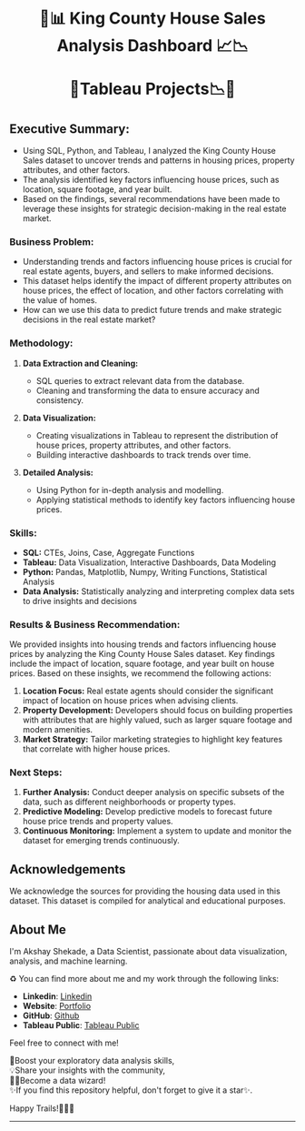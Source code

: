 <h1 align="center">
🏡📊 King County House Sales Analysis Dashboard 📈📉
  
🎯Tableau Projects📉🔬
</h1>

## Executive Summary:

- Using SQL, Python, and Tableau, I analyzed the King County House Sales dataset to uncover trends and patterns in housing prices, property attributes, and other factors. 
- The analysis identified key factors influencing house prices, such as location, square footage, and year built. 
- Based on the findings, several recommendations have been made to leverage these insights for strategic decision-making in the real estate market.

### Business Problem:

- Understanding trends and factors influencing house prices is crucial for real estate agents, buyers, and sellers to make informed decisions. 
- This dataset helps identify the impact of different property attributes on house prices, the effect of location, and other factors correlating with the value of homes. 
- How can we use this data to predict future trends and make strategic decisions in the real estate market?



### Methodology:

1. **Data Extraction and Cleaning:**
   - SQL queries to extract relevant data from the database.
   - Cleaning and transforming the data to ensure accuracy and consistency.

2. **Data Visualization:**
   - Creating visualizations in Tableau to represent the distribution of house prices, property attributes, and other factors.
   - Building interactive dashboards to track trends over time.

3. **Detailed Analysis:**
   - Using Python for in-depth analysis and modelling.
   - Applying statistical methods to identify key factors influencing house prices.

### Skills:

- **SQL:** CTEs, Joins, Case, Aggregate Functions
- **Tableau:** Data Visualization, Interactive Dashboards, Data Modeling
- **Python:** Pandas, Matplotlib, Numpy, Writing Functions, Statistical Analysis
- **Data Analysis:** Statistically analyzing and interpreting complex data sets to drive insights and decisions

### Results & Business Recommendation:

We provided insights into housing trends and factors influencing house prices by analyzing the King County House Sales dataset. 
Key findings include the impact of location, square footage, and year built on house prices. 
Based on these insights, we recommend the following actions:

1. **Location Focus:** Real estate agents should consider the significant impact of location on house prices when advising clients.
2. **Property Development:** Developers should focus on building properties with attributes that are highly valued, such as larger square footage and modern amenities.
3. **Market Strategy:** Tailor marketing strategies to highlight key features that correlate with higher house prices.

### Next Steps:

1. **Further Analysis:** Conduct deeper analysis on specific subsets of the data, such as different neighborhoods or property types.
2. **Predictive Modeling:** Develop predictive models to forecast future house price trends and property values.
3. **Continuous Monitoring:** Implement a system to update and monitor the dataset for emerging trends continuously.


## Acknowledgements

We acknowledge the sources for providing the housing data used in this dataset. 
This dataset is compiled for analytical and educational purposes.

## About Me

I'm Akshay Shekade, a Data Scientist, passionate about data visualization, analysis, and machine learning. 

♻️ You can find more about me and my work through the following links:

- **Linkedin**: [Linkedin](https://www.linkedin.com/in/akshay-shekade-a225a8135/?trk=opento_sprofile_topcard)
- **Website**: [Portfolio](https://akshayshekade.github.io/)
- **GitHub**: [Github](https://github.com/AkshayShekade)
- **Tableau Public**: [Tableau Public](https://public.tableau.com/app/profile/akshay.shekade/vizzes)

Feel free to connect with me!<br>

🎯Boost your exploratory data analysis skills,<br> 
💡Share your insights with the community,<br>
👩‍💻Become a data wizard!<br>
✨If you find this repository helpful, don't forget to give it a star✨.<br>

Happy Trails!👩‍💻✨

---
